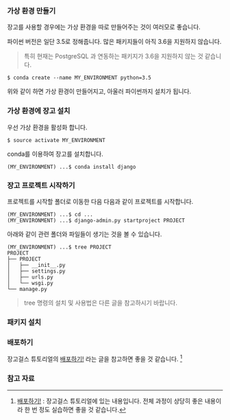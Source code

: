 ### 가상 환경 만들기

장고를 사용할 경우에는 가상 환경을 따로 만들어주는 것이 여러모로 좋습니다. 

파이썬 버전은 일단 3.5로 정해줍니다. 많은 패키지들이 아직 3.6을 지원하지 않습니다. 

> 특히 현재는 PostgreSQL 과 연동하는 패키지가 3.6을 지원하지 않는 것 같습니다.

```
$ conda create --name MY_ENVIRONMENT python=3.5
```

위와 같이 하면 가상 환경이 만들어지고, 아울러 파이썬까지 설치가 됩니다. 

### 가상 환경에 장고 설치

우선 가상 환경을 활성화 합니다. 

```
$ source activate MY_ENVIRONMENT
```

conda를 이용하여 장고를 설치합니다. 

```
(MY_ENVIRONMENT) ...$ conda install django
```

### 장고 프로젝트 시작하기 

프로젝트를 시작할 폴더로 이동한 다음 다음과 같이 프로젝트를 시작합니다. 

```
(MY_ENVIRONMENT) ...$ cd ...
(MY_ENVIRONMENT) ...$ django-admin.py startproject PROJECT
```

아래와 같이 관련 폴더와 파일들이 생기는 것을 볼 수 있습니다. 

```
(MY_ENVIRONMENT) ...$ tree PROJECT
PROJECT
├── PROJECT
│   ├── __init__.py
│   ├── settings.py
│   ├── urls.py
│   └── wsgi.py
└── manage.py
```

> tree 명령의 설치 및 사용법은 다른 글을 참고하시기 바랍니다.

### 패키지 설치 

### 배포하기

장고걸스 튜토리얼의 [배포하기!](https://tutorial.djangogirls.org/ko/deploy/) 라는 글을 참고하면 좋을 것 같습니다. [^djangogirls-deploy]

### 참고 자료

[^djangogirls-deploy]: [배포하기!](https://tutorial.djangogirls.org/ko/deploy/) : 장고걸스 튜토리얼에 있는 내용입니다. 전체 과정이 상당히 좋은 내용이라 한 번 정도 실습하면 좋을 것 같습니다. 
